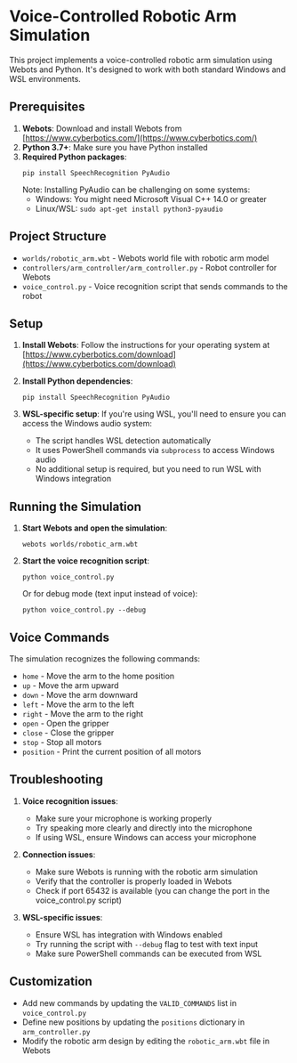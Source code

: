 # Voice-Controlled Robotic Arm Simulation

This project implements a voice-controlled robotic arm simulation using Webots and Python. It's designed to work with both standard Windows and WSL environments.

## Prerequisites

1. **Webots**: Download and install Webots from [https://www.cyberbotics.com/](https://www.cyberbotics.com/)
2. **Python 3.7+**: Make sure you have Python installed
3. **Required Python packages**:
   ```
   pip install SpeechRecognition PyAudio
   ```
   Note: Installing PyAudio can be challenging on some systems:
   - Windows: You might need Microsoft Visual C++ 14.0 or greater
   - Linux/WSL: `sudo apt-get install python3-pyaudio`

## Project Structure

- `worlds/robotic_arm.wbt` - Webots world file with robotic arm model
- `controllers/arm_controller/arm_controller.py` - Robot controller for Webots
- `voice_control.py` - Voice recognition script that sends commands to the robot

## Setup

1. **Install Webots**: Follow the instructions for your operating system at [https://www.cyberbotics.com/download](https://www.cyberbotics.com/download)

2. **Install Python dependencies**:
   ```
   pip install SpeechRecognition PyAudio
   ```

3. **WSL-specific setup**:
   If you're using WSL, you'll need to ensure you can access the Windows audio system:
   - The script handles WSL detection automatically
   - It uses PowerShell commands via `subprocess` to access Windows audio
   - No additional setup is required, but you need to run WSL with Windows integration

## Running the Simulation

1. **Start Webots and open the simulation**:
   ```
   webots worlds/robotic_arm.wbt
   ```

2. **Start the voice recognition script**:
   ```
   python voice_control.py
   ```
   
   Or for debug mode (text input instead of voice):
   ```
   python voice_control.py --debug
   ```

## Voice Commands

The simulation recognizes the following commands:

- `home` - Move the arm to the home position
- `up` - Move the arm upward
- `down` - Move the arm downward
- `left` - Move the arm to the left
- `right` - Move the arm to the right
- `open` - Open the gripper
- `close` - Close the gripper
- `stop` - Stop all motors
- `position` - Print the current position of all motors

## Troubleshooting

1. **Voice recognition issues**:
   - Make sure your microphone is working properly
   - Try speaking more clearly and directly into the microphone
   - If using WSL, ensure Windows can access your microphone

2. **Connection issues**:
   - Make sure Webots is running with the robotic arm simulation
   - Verify that the controller is properly loaded in Webots
   - Check if port 65432 is available (you can change the port in the voice_control.py script)

3. **WSL-specific issues**:
   - Ensure WSL has integration with Windows enabled
   - Try running the script with `--debug` flag to test with text input
   - Make sure PowerShell commands can be executed from WSL

## Customization

- Add new commands by updating the `VALID_COMMANDS` list in `voice_control.py`
- Define new positions by updating the `positions` dictionary in `arm_controller.py`
- Modify the robotic arm design by editing the `robotic_arm.wbt` file in Webots 